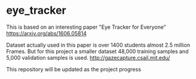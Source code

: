 # eye_tracker

This is based on an interesting paper "Eye Tracker for Everyone"
https://arxiv.org/abs/1606.05814

Dataset actually used in this paper is over 1400 students almost 2.5 million Frames. 
But for this project a smaller dataset 48,000 training samples and 5,000 validation samples is used. 
http://gazecapture.csail.mit.edu/


This repository will be updated as the project progress 